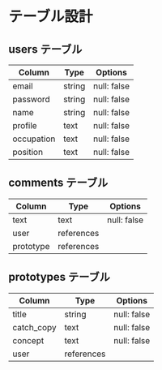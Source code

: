 # テーブル設計

## users テーブル

| Column    | Type   | Options     |
| --------- | ------ | ----------- |
| email     | string | null: false |
| password  | string | null: false |
| name      | string | null: false |
| profile   | text   | null: false |
| occupation| text   | null: false |
| position  | text   | null: false |

## comments テーブル

| Column   | Type       | Options     |
| -------- | ---------- | ----------- |
| text     | text       | null: false |
| user     | references |             |
| prototype| references |             |

## prototypes テーブル

| Column    | Type       | Options     |
| --------- | ---------- | ------------|
| title     | string     | null: false |
| catch_copy| text       | null: false |
| concept   | text       | null: false |
| user      | references |             |